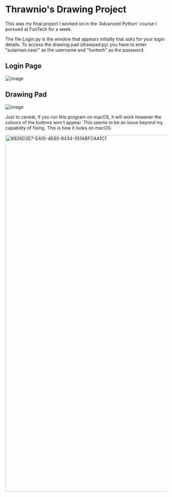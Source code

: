 # Thrawnio's Drawing Project
This was my final project I worked on in the 'Advanced Python' course I pursued at FunTech for a week.

The file Login.py is the window that appears initially that asks for your login details. To access the drawing pad (drawpad.py) you have to enter "sulaiman.nasir" as the username and "funtech" as the password.

## Login Page
![image](https://github.com/LinuxJava7/Past-Projects/assets/41801793/8e155ee0-3ad7-49b2-a5b7-8de0fa245dc1)

## Drawing Pad

![image](https://github.com/LinuxJava7/Past-Projects/assets/41801793/e250eb33-fb8c-45ef-ae4b-2da94fac73ba)

Just to caveat, if you run this program on macOS, it will work however the colours of the buttons won't appear. This seems to be an issue beyond my capability of fixing. This is how it looks on macOS:

<img width="1112" alt="8826D2E7-EA10-4E80-8434-351ABFCAA1C1" src="https://github.com/Thrawnio/Past-Projects/assets/170895685/c7e0c9ca-cc74-4c94-b768-a4025bb6e437">
